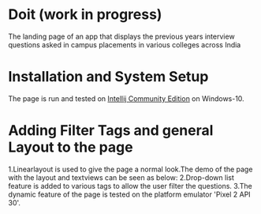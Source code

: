 # Doit (work in progress)
The landing page of an app that displays the previous years interview questions asked in campus placements in various colleges across India

# Installation and System Setup
The page is run and tested on [Intellij Community Edition](https://www.jetbrains.com/help/idea/installation-guide.html) on Windows-10.

# Adding Filter Tags and general Layout to the page
1.Linearlayout is used to give the page a normal look.The demo of the page with the layout and textviews can be seen as below:
2.Drop-down list feature is added to various tags to allow the user filter the questions.
3.The dynamic feature of the page is tested on the platform emulator 'Pixel 2 API 30'.
